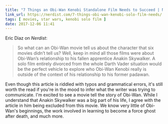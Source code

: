 ```yaml
---
title: "7 Things an Obi-Wan Kenobi Standalone Film Needs to Succeed | Nerdist"
link_url: https://nerdist.com/7-things-obi-wan-kenobi-solo-film-needs/
tags: [ movies, star wars, kenobi solo film ]
date: 2017-12-06 11:41
---
```


Eric Diaz on *Nerdist*:

> So what can an Obi-Wan movie tell us about the character that six movies didn’t tell us? Well, keep in mind all those films were about Obi-Wan’s relationship to his fallen apprentice Anakin Skywalker. A solo film entirely divorced from the whole Darth Vader situation would be the perfect vehicle to explore who Obi-Wan Kenobi really is outside of the context of his relationship to his former padawan.

Even though this article is riddled with typos and grammatical errors, it's still worth the read if you're in the mood to infer what the writer was trying to communicate. I'm excited to see a movie tell the story of Obi-Wan. While I understand that Anakin Skywalker was a big part of his life, I agree with the article in him being excluded from this movie. We know very little of Obi-Wan's beginnings, the work involved in learning to become a force ghost after death, and much more.